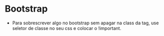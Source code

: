 # Bootstrap

- Para sobrescrever algo no bootstrap sem apagar na class da tag, use seletor de classe no seu css e colocar o !important.